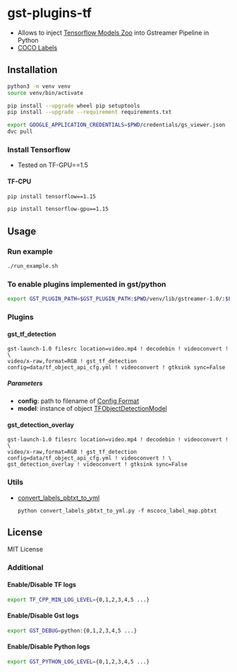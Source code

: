 # gst-plugins-tf

- Allows to inject [Tensorflow Models Zoo](https://github.com/tensorflow/models/blob/master/research/object_detection/g3doc/detection_model_zoo.md) into Gstreamer Pipeline in Python
- [COCO Labels](https://github.com/tensorflow/models/tree/master/research/object_detection/data)

## Installation
```bash
python3 -m venv venv
source venv/bin/activate

pip install --upgrade wheel pip setuptools
pip install --upgrade --requirement requirements.txt

export GOOGLE_APPLICATION_CREDENTIALS=$PWD/credentials/gs_viewer.json
dvc pull
```

### Install Tensorflow
- Tested on TF-GPU==1.5
#### TF-CPU
```bash
pip install tensorflow==1.15
```

```bash
pip install tensorflow-gpu==1.15
```

## Usage

### Run example
```bash
./run_example.sh
```

### To enable plugins implemented in **gst/python**
```bash
export GST_PLUGIN_PATH=$GST_PLUGIN_PATH:$PWD/venv/lib/gstreamer-1.0/:$PWD/gst/
```

### Plugins
#### gst_tf_detection
    gst-launch-1.0 filesrc location=video.mp4 ! decodebin ! videoconvert ! \
    video/x-raw,format=RGB ! gst_tf_detection config=data/tf_object_api_cfg.yml ! videoconvert ! gtksink sync=False

##### Parameters
 - **config**: path to filename of [Config Format](https://github.com/jackersson/gst-plugins-tf/blob/master/docs/tf_object_detection_model_config.md)
 - **model**: instance of object [TFObjectDetectionModel](https://github.com/jackersson/gst-plugins-tf/blob/master/gst/python/gst_tf_detection.py#L90)

#### gst_detection_overlay
    gst-launch-1.0 filesrc location=video.mp4 ! decodebin ! videoconvert ! \
    video/x-raw,format=RGB ! gst_tf_detection config=data/tf_object_api_cfg.yml ! videoconvert ! \
    gst_detection_overlay ! videoconvert ! gtksink sync=False

### Utils
 - [convert_labels_pbtxt_to_yml](https://github.com/jackersson/gst-plugins-tf/blob/master/utils/convert_labels_pbtxt_to_yml.py)

       python convert_labels_pbtxt_to_yml.py -f mscoco_label_map.pbtxt
       
## License
MIT License

### Additional
#### Enable/Disable TF logs
```bash
export TF_CPP_MIN_LOG_LEVEL={0,1,2,3,4,5 ...}
```

#### Enable/Disable Gst logs
```bash
export GST_DEBUG=python:{0,1,2,3,4,5 ...}
```

#### Enable/Disable Python logs
```bash
export GST_PYTHON_LOG_LEVEL={0,1,2,3,4,5 ...}
```
